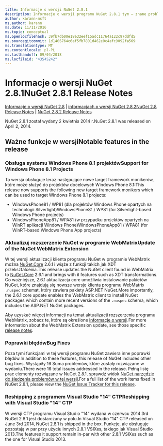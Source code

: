```yaml
---
title: Informacje o wersji NuGet 2.8.1
description: Informacje o wersji programu NuGet 2.8.1 tym — znane problemy, poprawki, funkcje dodane i DCRs.
author: karann-msft
ms.author: karann
ms.date: 11/11/2016
ms.topic: conceptual
ms.openlocfilehash: 39fb7db00e18e32eef15adc11764a122c97ddfd5
ms.sourcegitcommit: 1d1406764c6af5fb7801d462e0c4afc9092fa569
ms.translationtype: MT
ms.contentlocale: pl-PL
ms.lasthandoff: 09/04/2018
ms.locfileid: "43545242"
---
```

# <a name="nuget-281-release-notes"></a><span data-ttu-id="a6b47-103">Informacje o wersji NuGet 2.8.1</span><span class="sxs-lookup"><span data-stu-id="a6b47-103">NuGet 2.8.1 Release Notes</span></span>

<span data-ttu-id="a6b47-104">[Informacje o wersji NuGet 2.8](../release-notes/nuget-2.8.md) | [informacjach o wersji NuGet 2.8.2](../release-notes/nuget-2.8.2.md)</span><span class="sxs-lookup"><span data-stu-id="a6b47-104">[NuGet 2.8 Release Notes](../release-notes/nuget-2.8.md) | [NuGet 2.8.2 Release Notes](../release-notes/nuget-2.8.2.md)</span></span>

<span data-ttu-id="a6b47-105">NuGet 2.8.1 został wydany 2 kwietnia 2014 r.</span><span class="sxs-lookup"><span data-stu-id="a6b47-105">NuGet 2.8.1 was released on April 2, 2014.</span></span>

## <a name="notable-features-in-the-release"></a><span data-ttu-id="a6b47-106">Ważne funkcje w wersji</span><span class="sxs-lookup"><span data-stu-id="a6b47-106">Notable features in the release</span></span>

### <a name="support-for-windows-phone-81-projects"></a><span data-ttu-id="a6b47-107">Obsługa systemu Windows Phone 8.1 projektów</span><span class="sxs-lookup"><span data-stu-id="a6b47-107">Support for Windows Phone 8.1 Projects</span></span>
<span data-ttu-id="a6b47-108">Ta wersja obsługuje teraz następujące nowe target framework monikerów, które może służyć do projektów docelowych Windows Phone 8.1:</span><span class="sxs-lookup"><span data-stu-id="a6b47-108">This release now supports the following new target framework monikers which can be used to target Windows Phone 8.1 projects:</span></span>

* <span data-ttu-id="a6b47-109">WindowsPhone81 / WP81 (dla projektów Windows Phone opartych na technologii Silverlight)</span><span class="sxs-lookup"><span data-stu-id="a6b47-109">WindowsPhone81 / WP81 (for Silverlight-based Windows Phone projects)</span></span>
* <span data-ttu-id="a6b47-110">WindowsPhoneApp81 / WPA81 (w przypadku projektów opartych na WinRT aplikacji Windows Phone)</span><span class="sxs-lookup"><span data-stu-id="a6b47-110">WindowsPhoneApp81 / WPA81 (for WinRT-based Windows Phone App projects)</span></span>

### <a name="update-of-the-nuget-webmatrix-extension"></a><span data-ttu-id="a6b47-111">Aktualizuj rozszerzenie NuGet w programie WebMatrix</span><span class="sxs-lookup"><span data-stu-id="a6b47-111">Update of the NuGet WebMatrix Extension</span></span>
<span data-ttu-id="a6b47-112">W tej wersji aktualizacji klienta programu NuGet w programie WebMatrix można [NuGet.Core](https://www.nuget.org/packages/Nuget.Core/2.6.1) 2.6.1 i wiąże z funkcji takich jak XDT przekształcenia.</span><span class="sxs-lookup"><span data-stu-id="a6b47-112">This release updates the NuGet client found in WebMatrix to [NuGet.Core](https://www.nuget.org/packages/Nuget.Core/2.6.1) 2.6.1 and brings with it features such as XDT transformations.</span></span> <span data-ttu-id="a6b47-113">Co ważniejsze, 2.6.1 aktualizacja core umożliwia instalowanie pakietów NuGet, które znajdują się nowsze wersje klienta programu WebMatrix `.nuspec` schemat, który zawiera pakiety ASP.NET NuGet.</span><span class="sxs-lookup"><span data-stu-id="a6b47-113">More importantly, the 2.6.1 core update enables the WebMatrix client to install NuGet packages which contain more recent versions of the `.nuspec` schema, which includes the ASP.NET NuGet packages.</span></span>

<span data-ttu-id="a6b47-114">Aby uzyskać więcej informacji na temat aktualizacji rozszerzenia programu WebMatrix, zobacz te, które są określone [informacje o wersji](../release-notes/nuget-2.6.1-for-WebMatrix.md).</span><span class="sxs-lookup"><span data-stu-id="a6b47-114">For more information about the WebMatrix Extension update, see those specific [release notes](../release-notes/nuget-2.6.1-for-WebMatrix.md).</span></span>

### <a name="bug-fixes"></a><span data-ttu-id="a6b47-115">Poprawki błędów</span><span class="sxs-lookup"><span data-stu-id="a6b47-115">Bug Fixes</span></span>
<span data-ttu-id="a6b47-116">Poza tymi funkcjami w tej wersji programu NuGet zawiera inne poprawki błędów.</span><span class="sxs-lookup"><span data-stu-id="a6b47-116">In addition to these features, this release of NuGet includes other bug fixes.</span></span> <span data-ttu-id="a6b47-117">Wystąpiły 16 Suma problemów, które zostały rozwiązane w wydaniu.</span><span class="sxs-lookup"><span data-stu-id="a6b47-117">There were 16 total issues addressed in the release.</span></span> <span data-ttu-id="a6b47-118">Pełną listę prac elementy rozwiązane w NuGet 2.8.1, sprawdź widok [NuGet narzędzie do śledzenia problemów w tej wersji](https://nuget.codeplex.com/workitem/list/advanced?keyword=&status=All&type=All&priority=All&release=NuGet%202.8.1&assignedTo=All&component=All&sortField=LastUpdatedDate&sortDirection=Descending&page=0&reasonClosed=All).</span><span class="sxs-lookup"><span data-stu-id="a6b47-118">For a full list of the work items fixed in NuGet 2.8.1, please view the [NuGet Issue Tracker for this release](https://nuget.codeplex.com/workitem/list/advanced?keyword=&status=All&type=All&priority=All&release=NuGet%202.8.1&assignedTo=All&component=All&sortField=LastUpdatedDate&sortDirection=Descending&page=0&reasonClosed=All).</span></span>

### <a name="reshipping-with-visual-studio-14-ctp"></a><span data-ttu-id="a6b47-119">Reshipping z programem Visual Studio "14" CTP</span><span class="sxs-lookup"><span data-stu-id="a6b47-119">Reshipping with Visual Studio "14" CTP</span></span>
<span data-ttu-id="a6b47-120">W wersji CTP programu Visual Studio "14" wydana w czerwcu 2014 3rd NuGet 2.8.1 jest dostarczany w polu.</span><span class="sxs-lookup"><span data-stu-id="a6b47-120">In Visual Studio "14" CTP released on June 3rd 2014, NuGet 2.8.1 is shipped in the box.</span></span> <span data-ttu-id="a6b47-121">Funkcje, ale obsługuje pozostają w par przy użyciu innych 2.8.1 VSIXes, takiego jak Visual Studio 2013.</span><span class="sxs-lookup"><span data-stu-id="a6b47-121">The features it support remain in-par with other 2.8.1 VSIXes such as the one for Visual Studio 2013.</span></span>
